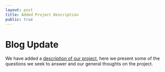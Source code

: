 ```yaml
---
layout: post
title: Added Project Description
public: true
---
```


Blog Update
===========
We have added a <a href="{{site.baseurl}}/project.html">description of our project</a>, here we present some of the questions we seek to answer and our general thoughts on the project.